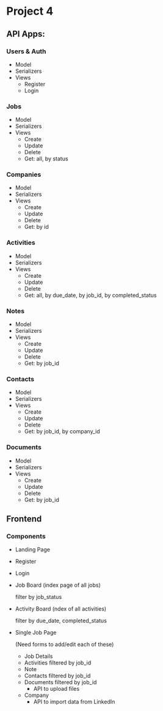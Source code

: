 # Project 4


## API Apps:

### Users & Auth
  * Model
  * Serializers
  * Views
    * Register
    * Login

### Jobs
  * Model
  * Serializers
  * Views
    * Create
    * Update
    * Delete
    * Get: all, by status

### Companies
  * Model
  * Serializers
  * Views
    * Create
    * Update
    * Delete
    * Get: by id

### Activities
  * Model
  * Serializers
  * Views
    * Create
    * Update
    * Delete
    * Get: all, by due_date, by job_id, by completed_status

### Notes
  * Model
  * Serializers
  * Views
    * Create
    * Update
    * Delete
    * Get: by job_id

### Contacts
  * Model
  * Serializers
  * Views
    * Create
    * Update
    * Delete
    * Get: by job_id, by company_id

### Documents
  * Model
  * Serializers
  * Views
    * Create
    * Update
    * Delete
    * Get: by job_id


## Frontend

### Components

* Landing Page

* Register 

* Login

* Job Board (index page of all jobs)

	filter by job_status

* Activity Board (ndex of all activities)

	filter by due_date, completed_status

* Single Job Page

  (Need forms to add/edit each of these)
  * Job Details
  * Activities filtered by job_id
  * Note
  * Contacts filtered by job_id
  * Documents filtered by job_id
    * API to upload files
  * Company
    * API to import data from LinkedIn











